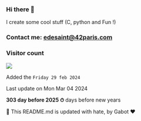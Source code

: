 ### Hi there 👋

I create some cool stuff (C, python and Fun !)

### Contact me: edesaint@42paris.com

### Visitor count

<img src="https://profile-counter.glitch.me/Melvynx/count.svg" />

Added the `Friday 29 feb 2024`

Last update on Mon Mar 04 2024

**303 day before 2025 ⏱** days before new years

🤖 This README.md is updated with hate, by Gabot ❤️
